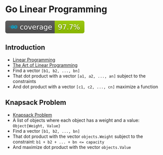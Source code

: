 # Go Linear Programming

![Coverage](coverage.svg)

## Introduction

- [Linear Programming](https://en.wikipedia.org/wiki/Linear_programming)
- [The Art of Linear Programming](https://youtu.be/E72DWgKP_1Y)
- Find a vector `[b1, b2, ..., bn]`
- That dot product with a vector `[a1, a2, ..., an]` subject to the constraints
- And dot product with a vector `[c1, c2, ..., cn]` maximize a function

## Knapsack Problem

- [Knapsack Problem](https://en.wikipedia.org/wiki/Knapsack_problem)
- A list of objects where each object has a weight and a value: `Object{Weight, Value}`
- Find a vector `[b1, b2, ..., bn]`
- That dot product with the vector `objects.Weight` subject to the constraint: `b1 + b2 + ... + bn <= capacity`
- And maximize dot product with the vector `objects.Value`
